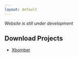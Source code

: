 ```yaml
---
layout: default
---
```


_Website is still under development_

## Download Projects
 - [Xbomber](https://github.com/WeAreTeamX/xbomber-pro/releases/download/v3.6/X_BOMBER_PRO_3.6.apk)